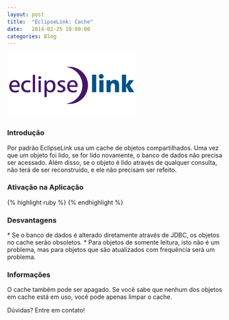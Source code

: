 ```yaml
---
layout: post
title:  "EclipseLink: Cache"
date:   2014-02-25 10:00:00
categories: Blog
---
```


<img src="/img/posts/eclipseLink.png" />

<h3>Introdução</h3>
Por padrão EclipseLink usa um cache de objetos compartilhados. Uma vez que um objeto foi lido, se for lido novamente, o banco de dados 
não precisa ser acessado. Além disso, se o objeto é lido através de qualquer consulta, não terá de ser reconstruído, e ele não precisam ser refeito.

<h3>Ativação na Aplicação</h3>
{% highlight ruby %}
<property name="eclipselink.cache.shared.default" value="true" />
{% endhighlight %}

<h3>Desvantagens</h3>
* Se o banco de dados é alterado diretamente através de JDBC, os objetos no cache serão obsoletos.
* Para objetos de somente leitura, isto não é um problema, mas para objetos que são atualizados com frequência será um problema.

<h3>Informações</h3>
O cache também pode ser apagado. Se você sabe que nenhum dos objetos em cache está em uso, você pode apenas limpar o cache.

Dúvidas? Entre em contato!